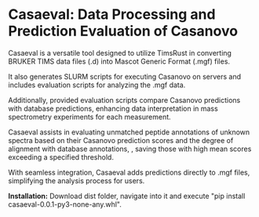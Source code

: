 # Casaeval: Data Processing and Prediction Evaluation of Casanovo

Casaeval is a versatile tool designed to utilize TimsRust in converting BRUKER TIMS data files (.d) into Mascot Generic Format (.mgf) files.

It also generates SLURM scripts for executing Casanovo on servers and includes evaluation scripts for analyzing the .mgf data.

Additionally, provided evaluation scripts compare Casanovo predictions with database predictions, enhancing data interpretation in mass spectrometry experiments for each measurement.

Casaeval assists in evaluating unmatched peptide annotations of unknown spectra based on their Casanovo prediction scores and the degree of alignment with database annotations, , saving those with high mean scores exceeding a specified threshold.

With seamless integration, Casaeval adds predictions directly to .mgf files, simplifying the analysis process for users.



**Installation:** Download dist folder, navigate into it and execute "pip install casaeval-0.0.1-py3-none-any.whl".
